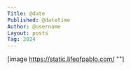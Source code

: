 ```yaml
---
Title: @date
Published: @datetime
Author: @username
Layout: posts
Tag: 2024
---
```

[image https://static.lifeofpablo.com/ ""]